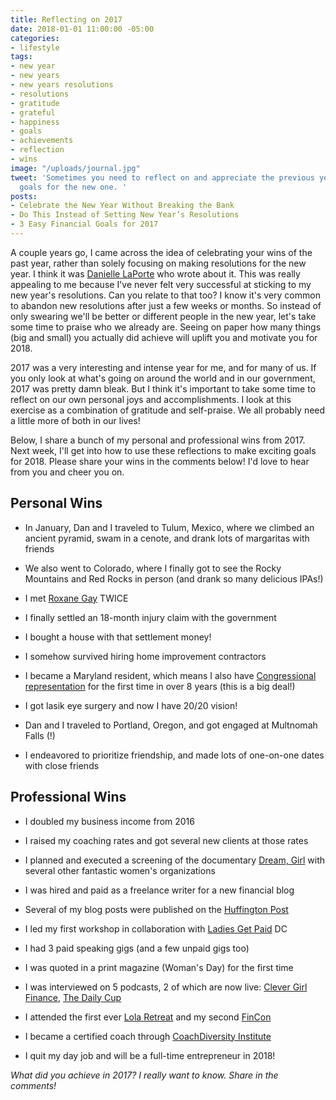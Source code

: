 ```yaml
---
title: Reflecting on 2017
date: 2018-01-01 11:00:00 -05:00
categories:
- lifestyle
tags:
- new year
- new years
- new years resolutions
- resolutions
- gratitude
- grateful
- happiness
- goals
- achievements
- reflection
- wins
image: "/uploads/journal.jpg"
tweet: 'Sometimes you need to reflect on and appreciate the previous year before setting
  goals for the new one. '
posts:
- Celebrate the New Year Without Breaking the Bank
- Do This Instead of Setting New Year’s Resolutions
- 3 Easy Financial Goals for 2017
---
```


A couple years go, I came across the idea of celebrating your wins of the past year, rather than solely focusing on making resolutions for the new year. I think it was [Danielle LaPorte](http://www.daniellelaporte.com/) who wrote about it. This was really appealing to me because I've never felt very successful at sticking to my new year's resolutions. Can you relate to that too? I know it's very common to abandon new resolutions after just a few weeks or months. So instead of only swearing we'll be better or different people in the new year, let's take some time to praise who we already are. Seeing on paper how many things (big and small) you actually did achieve will uplift you and motivate you for 2018.

2017 was a very interesting and intense year for me, and for many of us. If you only look at what's going on around the world and in our government, 2017 was pretty damn bleak. But I think it's important to take some time to reflect on our own personal joys and accomplishments. I look at this exercise as a combination of gratitude and self-praise. We all probably need a little more of both in our lives!

Below, I share a bunch of my personal and professional wins from 2017. Next week, I'll get into how to use these reflections to make exciting goals for 2018. Please share your wins in the comments below! I'd love to hear from you and cheer you on.

## Personal Wins

* In January, Dan and I traveled to Tulum, Mexico, where we climbed an ancient pyramid, swam in a cenote, and drank lots of margaritas with friends

* We also went to Colorado, where I finally got to see the Rocky Mountains and Red Rocks in person (and drank so many delicious IPAs!)

* I met [Roxane Gay](http://www.roxanegay.com/) TWICE

* I finally settled an 18-month injury claim with the government

* I bought a house with that settlement money!

* I somehow survived hiring home improvement contractors

* I became a Maryland resident, which means I also have [Congressional representation](https://statehood.dc.gov/) for the first time in over 8 years (this is a big deal!)

* I got lasik eye surgery and now I have 20/20 vision!

* Dan and I traveled to Portland, Oregon, and got engaged at Multnomah Falls (!)

* I endeavored to prioritize friendship, and made lots of one-on-one dates with close friends

## Professional Wins

* I doubled my business income from 2016

* I raised my coaching rates and got several new clients at those rates

* I planned and executed a screening of the documentary [Dream, Girl](http://dreamgirlfilm.com/) with several other fantastic women's organizations

* I was hired and paid as a freelance writer for a new financial blog

* Several of my blog posts were published on the [Huffington Post](https://www.huffingtonpost.com/entry/non-salary-perks-you-should-ask-for_us_59b6a316e4b0e4419674c351)

* I led my first workshop in collaboration with [Ladies Get Paid](http://www.ladiesgetpaid.com/) DC

* I had 3 paid speaking gigs (and a few unpaid gigs too)

* I was quoted in a print magazine (Woman's Day) for the first time

* I was interviewed on 5 podcasts, 2 of which are now live: [Clever Girl Finance](https://www.clevergirlfinance.com/podcast-episodes/podcast-episode-52-lets-talk-about-financially-sound-wedding-planning-with-guest-maggie-germano), [The Daily Cup](http://www.simplifyyourpractice.com/episode34/)

* I attended the first ever [Lola Retreat](https://www.lolaretreat.com/) and my second [FinCon](https://finconexpo.com/)

* I became a certified coach through [CoachDiversity Institute](http://coachdiversity.com/)

* I quit my day job and will be a full-time entrepreneur in 2018!

*What did you achieve in 2017? I really want to know. Share in the comments!*